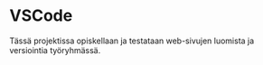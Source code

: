# VSCode
Tässä projektissa opiskellaan ja testataan web-sivujen luomista ja versiointia työryhmässä.
